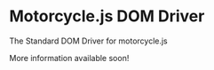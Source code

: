 # Motorcycle.js DOM Driver 

The Standard DOM Driver for motorcycle.js

More information available soon!
